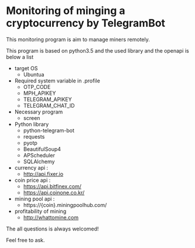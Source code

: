 # Monitoring of minging a cryptocurrency by TelegramBot
This monitoring program is aim to manage miners remotely.

This program is based on python3.5 and the used library and the openapi is below a list

- target OS
    - Ubuntua
- Required system variable in .profile
    - OTP_CODE
    - MPH_APIKEY
    - TELEGRAM_APIKEY
    - TELEGRAM_CHAT_ID
- Necessary program
    - screen
- Python library
    - python-telegram-bot
    - requests
    - pyotp
    - BeautifulSoup4
    - APScheduler
    - SQLAlchemy
- currency api : 
    - http://api.fixer.io
- coin price api :
    - https://api.bitfinex.com/
    - https://api.coinone.co.kr/
- mining pool api : 
    - https://{coin}.miningpoolhub.com/
- profitability of mining
    - http://whattomine.com

The all questions is always welcomed!

Feel free to ask.
